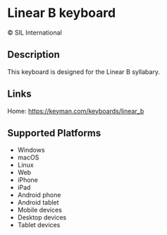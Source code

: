 Linear B keyboard
==============

© SIL International

Description
-----------

This keyboard is designed for the Linear B syllabary.

Links
-----

Home: https://keyman.com/keyboards/linear_b

Supported Platforms
-------------------
 * Windows
 * macOS
 * Linux
 * Web
 * iPhone
 * iPad
 * Android phone
 * Android tablet
 * Mobile devices
 * Desktop devices
 * Tablet devices

